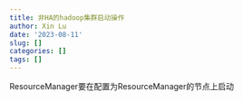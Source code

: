 ```yaml
---
title: 非HA的hadoop集群启动操作
author: Xin Lu
date: '2023-08-11'
slug: []
categories: []
tags: []
---
```




ResourceManager要在配置为ResourceManager的节点上启动

